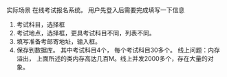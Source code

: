 实际场景 在线考试报名系统。
用户先登入后需要完成填写一下信息
1. 考试科目，选择框
2. 考试地点，选择框，更具考试科目不同，列表不同。
3. 填写准备考邮寄地址，输入框。
4. 保存到数据库。
其中考试科目4个， 每个考试科目30多个。
线上问题：内存溢出， 上面所述的类内存高达几百M。线上并发2000多个，存在大量的对象。